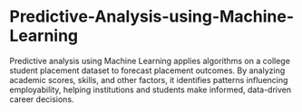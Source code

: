 # Predictive-Analysis-using-Machine-Learning
Predictive analysis using Machine Learning applies algorithms on a college student placement dataset to forecast placement outcomes. By analyzing academic scores, skills, and other factors, it identifies patterns influencing employability, helping institutions and students make informed, data-driven career decisions.
